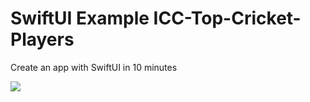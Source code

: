 # SwiftUI Example  ICC-Top-Cricket-Players
Create an app with SwiftUI  in 10 minutes 


![](players.gif)
